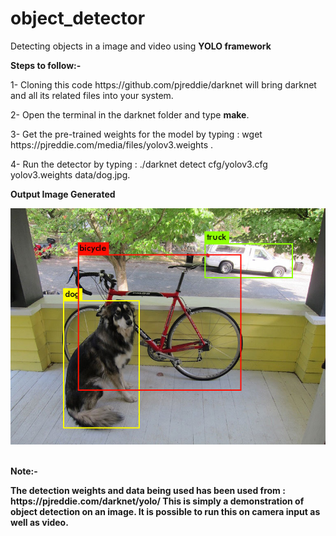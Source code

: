 # object_detector
Detecting objects in a image and video using <b> YOLO framework </b>

<b>Steps to follow:- </b>
<p>
  1- Cloning this code https://github.com/pjreddie/darknet will bring darknet and all its related files into your system.
</p>
<p>
  2- Open the terminal in the darknet folder and type <b>make</b>.
</p>  
<p>
  3- Get the pre-trained weights for the model by typing : wget https://pjreddie.com/media/files/yolov3.weights .
</p>  
<p>
  4- Run the detector by typing : ./darknet detect cfg/yolov3.cfg yolov3.weights data/dog.jpg.
</p>
<b>Output Image Generated<b><br />
</p>
  <img align="centre" alt="Predictions Image" src="https://github.com/Pmair20/object_detector/blob/main/predictions.jpg" /><br />
</p>
<b></br>
<b>Note:- <b><br />
<p>
  The detection weights and data being used has been used from : https://pjreddie.com/darknet/yolo/ 
  This is simply a demonstration of object detection on an image.
  It is possible to run this on camera input as well as video.
</p>  
